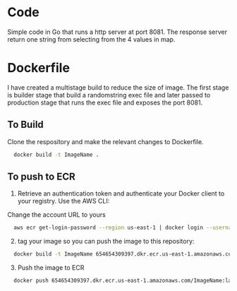 # Code

Simple code in Go that runs a http server at port 8081. The response server return one string from selecting from the 4 values in map. 

# Dockerfile

I have created a multistage build to reduce the size of image. The first stage is builder stage that build a randomstring exec file and later passed to production stage that runs the exec file and exposes the port 8081.


## To Build

Clone the respository and make the relevant changes to Dockerfile.

```bash
  docker build -t ImageName .
```
## To push to ECR

1. Retrieve an authentication token and authenticate your   Docker client to your registry.
Use the AWS CLI: 

Change the account URL to yours

```bash
  aws ecr get-login-password --region us-east-1 | docker login --username AWS --password-stdin 654654309397.dkr.ecr.us-east-1.amazonaws.com
```

2. tag your image so you can push the image to this repository:
```bash
  docker build -t ImageName 654654309397.dkr.ecr.us-east-1.amazonaws.com/ImageName:latest
```
3. Push the image to ECR
```bash
  docker push 654654309397.dkr.ecr.us-east-1.amazonaws.com/ImageName:latest
```

